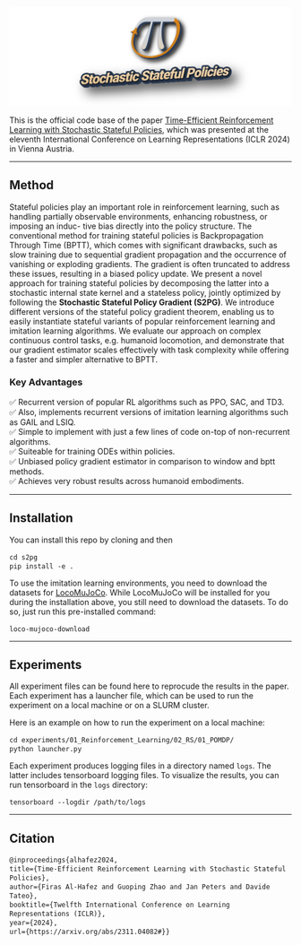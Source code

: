 
![S2PG](img/logo.png)

This is the official code base of the paper [Time-Efficient Reinforcement Learning with Stochastic Stateful Policies](https://arxiv.org/abs/2311.04082), which was presented at the eleventh International Conference on Learning Representations (ICLR 2024) in Vienna Austria.

---

## Method

Stateful policies play an important role in reinforcement learning, such as handling
partially observable environments, enhancing robustness, or imposing an induc-
tive bias directly into the policy structure. The conventional method for training
stateful policies is Backpropagation Through Time (BPTT), which comes with
significant drawbacks, such as slow training due to sequential gradient propagation and the occurrence of vanishing or exploding gradients. The gradient is often
truncated to address these issues, resulting in a biased policy update. We present
a novel approach for training stateful policies by decomposing the latter into a
stochastic internal state kernel and a stateless policy, jointly optimized by following the **Stochastic Stateful Policy Gradient (S2PG)**. We introduce different versions of the stateful
policy gradient theorem, enabling us to easily instantiate stateful variants of popular reinforcement learning and imitation learning algorithms.
We evaluate our approach on complex continuous control tasks, e.g. humanoid locomotion, and demonstrate that our gradient estimator scales effectively
with task complexity while offering a faster and simpler alternative to BPTT.

### Key Advantages
✅ Recurrent version of popular RL algorithms such as PPO, SAC, and TD3.\
✅ Also, implements recurrent versions of imitation learning algorithms such as GAIL and LSIQ.\
✅ Simple to implement with just a few lines of code on-top of non-recurrent algorithms.\
✅ Suiteable for training ODEs within policies.\
✅ Unbiased policy gradient estimator in comparison to window and bptt methods.\
✅ Achieves very robust results across humanoid embodiments.

---

## Installation

You can install this repo by cloning and then

```shell
cd s2pg
pip install -e .
```

To use the imitation learning environments, you need to download the datasets for [LocoMuJoCo](https://github.com/robfiras/loco-mujoco).
While LocoMuJoCo will be installed for you during the installation above, you still need to download the datasets.
To do so, just run this pre-installed command:

```shell
loco-mujoco-download
```
---

## Experiments
All experiment files can be found here to reprocude the results in the paper. Each experiment
has a launcher file, which can be used to run the experiment on a local machine or on a SLURM cluster.

Here is an example on how to run the experiment on a local machine:

```shell
cd experiments/01_Reinforcement_Learning/02_RS/01_POMDP/
python launcher.py
```

Each experiment produces logging files in a directory named `logs`. The latter includes tensorboard logging files.
To visualize the results, you can run tensorboard in the `logs` directory:

```shell
tensorboard --logdir /path/to/logs
```


---

## Citation
```
@inproceedings{alhafez2024,
title={Time-Efficient Reinforcement Learning with Stochastic Stateful Policies},
author={Firas Al-Hafez and Guoping Zhao and Jan Peters and Davide Tateo},
booktitle={Twelfth International Conference on Learning Representations (ICLR)},
year={2024},
url={https://arxiv.org/abs/2311.04082#}}
```
